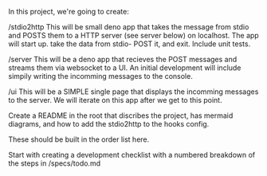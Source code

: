 In this project, we're going to create:

/stdio2http
This will be small deno app that takes the message from stdio and POSTS them to a HTTP server (see server below) on localhost. The app will start up. take the data from stdio- POST it, and exit.
Include unit tests.

/server
This will be a deno app that recieves the POST messages and streams them via websocket to a UI.
An initial development will include simpily writing the incomming messages to the console.

/ui
This will be a SIMPLE single page that displays the incomming messages to the server.
We will iterate on this app after we get to this point.


Create a README in the root that discribes the project, has mermaid diagrams, and how to add the stdio2http to the hooks config.

These should be built in the order list here.

Start with creating a development checklist with a numbered breakdown of the steps in /specs/todo.md
